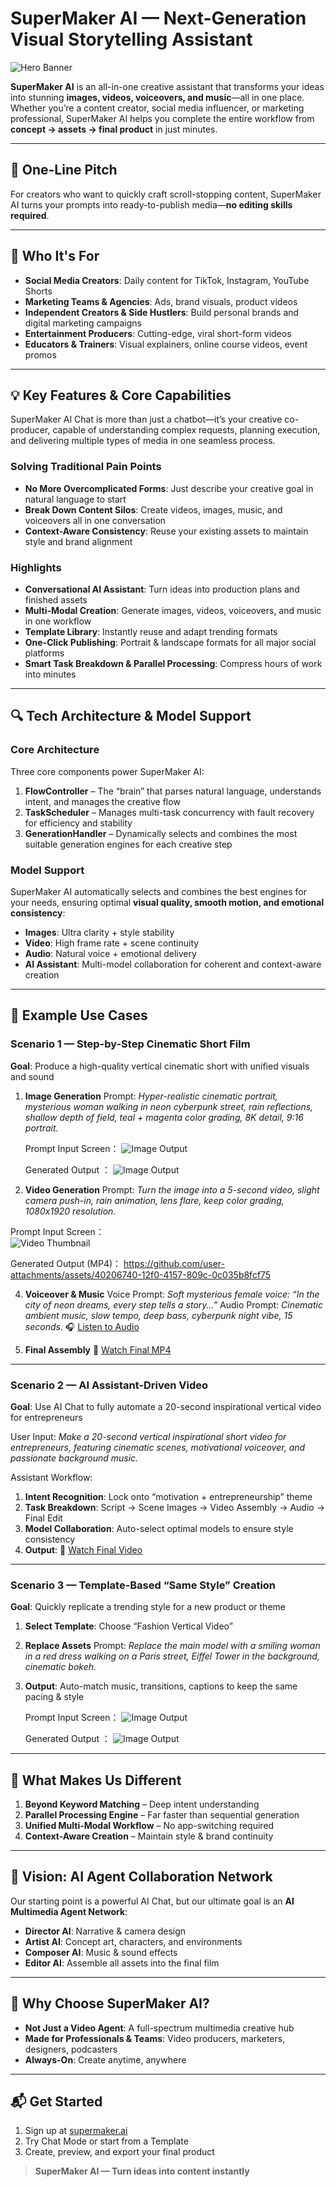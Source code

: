 

# SuperMaker AI — Next-Generation Visual Storytelling Assistant

![Hero Banner](./screenshots/img-hero.png)

**SuperMaker AI** is an all-in-one creative assistant that transforms your ideas into stunning **images, videos, voiceovers, and music**—all in one place. Whether you’re a content creator, social media influencer, or marketing professional, SuperMaker AI helps you complete the entire workflow from **concept → assets → final product** in just minutes.

---

## 🚀 One-Line Pitch

For creators who want to quickly craft scroll-stopping content, SuperMaker AI turns your prompts into ready-to-publish media—**no editing skills required**.

---

## 🎯 Who It's For

* **Social Media Creators**: Daily content for TikTok, Instagram, YouTube Shorts
* **Marketing Teams & Agencies**: Ads, brand visuals, product videos
* **Independent Creators & Side Hustlers**: Build personal brands and digital marketing campaigns
* **Entertainment Producers**: Cutting-edge, viral short-form videos
* **Educators & Trainers**: Visual explainers, online course videos, event promos

---

## 💡 Key Features & Core Capabilities

SuperMaker AI Chat is more than just a chatbot—it’s your creative co-producer, capable of understanding complex requests, planning execution, and delivering multiple types of media in one seamless process.

### Solving Traditional Pain Points

* **No More Overcomplicated Forms**: Just describe your creative goal in natural language to start
* **Break Down Content Silos**: Create videos, images, music, and voiceovers all in one conversation
* **Context-Aware Consistency**: Reuse your existing assets to maintain style and brand alignment

### Highlights

* **Conversational AI Assistant**: Turn ideas into production plans and finished assets
* **Multi-Modal Creation**: Generate images, videos, voiceovers, and music in one workflow
* **Template Library**: Instantly reuse and adapt trending formats
* **One-Click Publishing**: Portrait & landscape formats for all major social platforms
* **Smart Task Breakdown & Parallel Processing**: Compress hours of work into minutes

---

## 🔍 Tech Architecture & Model Support

### Core Architecture

Three core components power SuperMaker AI:

1. **FlowController** – The “brain” that parses natural language, understands intent, and manages the creative flow
2. **TaskScheduler** – Manages multi-task concurrency with fault recovery for efficiency and stability
3. **GenerationHandler** – Dynamically selects and combines the most suitable generation engines for each creative step

### Model Support

SuperMaker AI automatically selects and combines the best engines for your needs, ensuring optimal **visual quality, smooth motion, and emotional consistency**:

* **Images**: Ultra clarity + style stability
* **Video**: High frame rate + scene continuity
* **Audio**: Natural voice + emotional delivery
* **AI Assistant**: Multi-model collaboration for coherent and context-aware creation

---

## 📌 Example Use Cases

### **Scenario 1 — Step-by-Step Cinematic Short Film**

**Goal**: Produce a high-quality vertical cinematic short with unified visuals and sound

1. **Image Generation**
   Prompt: *Hyper-realistic cinematic portrait, mysterious woman walking in neon cyberpunk street, rain reflections, shallow depth of field, teal + magenta color grading, 8K detail, 9:16 portrait.*
   
     Prompt Input Screen：
    ![Image Output](./screenshots/imgeprompt.png)
   
    Generated Output ：
    ![Image Output](./screenshots/image.png)

3. **Video Generation**
   Prompt: *Turn the image into a 5-second video, slight camera push-in, rain animation, lens flare, keep color grading, 1080x1920 resolution.*
   
  Prompt Input Screen：  
  ![Video Thumbnail](./screenshots/vedioprompt.png)  
  
  Generated Output (MP4)：
https://github.com/user-attachments/assets/40206740-12f0-4157-809c-0c035b8fcf75


 





  
4. **Voiceover & Music**
   Voice Prompt: *Soft mysterious female voice: “In the city of neon dreams, every step tells a story…”*
   Audio Prompt: *Cinematic ambient music, slow tempo, deep bass, cyberpunk night vibe, 15 seconds.*
   🎧 [Listen to Audio](https://example.com/audio1)

5. **Final Assembly**
   🎥 [Watch Final MP4](https://example.com/final1)

---

### **Scenario 2 — AI Assistant-Driven Video**

**Goal**: Use AI Chat to fully automate a 20-second inspirational vertical video for entrepreneurs

User Input: *Make a 20-second vertical inspirational short video for entrepreneurs, featuring cinematic scenes, motivational voiceover, and passionate background music.*

Assistant Workflow:

1. **Intent Recognition**: Lock onto “motivation + entrepreneurship” theme
2. **Task Breakdown**: Script → Scene Images → Video Assembly → Audio → Final Edit
3. **Model Collaboration**: Auto-select optimal models to ensure style consistency
4. **Output**:
   🎥 [Watch Final Video](https://example.com/final2)

---

### **Scenario 3 — Template-Based “Same Style” Creation**

**Goal**: Quickly replicate a trending style for a new product or theme

1. **Select Template**: Choose “Fashion Vertical Video”
2. **Replace Assets**
   Prompt: *Replace the main model with a smiling woman in a red dress walking on a Paris street, Eiffel Tower in the background, cinematic bokeh.*
3. **Output**: Auto-match music, transitions, captions to keep the same pacing & style
   
     Prompt Input Screen：
    ![Image Output](./screenshots/dosameprompt.png)
   
    Generated Output ：
    ![Image Output](./screenshots/image.png)

---

## 🌟 What Makes Us Different

1. **Beyond Keyword Matching** – Deep intent understanding
2. **Parallel Processing Engine** – Far faster than sequential generation
3. **Unified Multi-Modal Workflow** – No app-switching required
4. **Context-Aware Creation** – Maintain style & brand continuity

---

## 🚀 Vision: AI Agent Collaboration Network

Our starting point is a powerful AI Chat, but our ultimate goal is an **AI Multimedia Agent Network**:

* **Director AI**: Narrative & camera design
* **Artist AI**: Concept art, characters, and environments
* **Composer AI**: Music & sound effects
* **Editor AI**: Assemble all assets into the final film

---

## 📌 Why Choose SuperMaker AI?

* **Not Just a Video Agent**: A full-spectrum multimedia creative hub
* **Made for Professionals & Teams**: Video producers, marketers, designers, podcasters
* **Always-On**: Create anytime, anywhere

---

## 📬 Get Started

1. Sign up at [supermaker.ai](https://supermaker.ai)
2. Try Chat Mode or start from a Template
3. Create, preview, and export your final product

> **SuperMaker AI — Turn ideas into content instantly**







